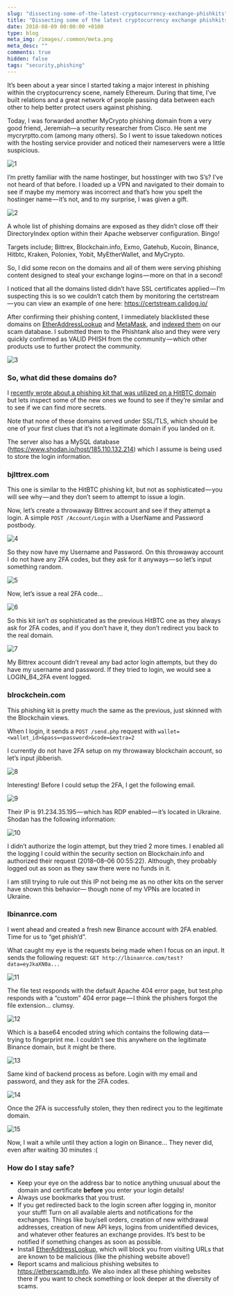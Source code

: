 ```yaml
---
slug: "dissecting-some-of-the-latest-cryptocurrency-exchange-phishkits"
title: "Dissecting some of the latest cryptocurrency exchange phishkits"
date: 2018-08-09 00:00:00 +0100
type: blog
meta_img: /images/.common/meta.png
meta_desc: ""
comments: true
hidden: false
tags: "security,phishing"
---
```


It’s been about a year since I started taking a major interest in phishing within the cryptocurrency scene, namely Ethereum. During that time, I’ve built relations and a great network of people passing data between each other to help better protect users against phishing.

Today, I was forwarded another MyCrypto phishing domain from a very good friend, Jeremiah—a security researcher from Cisco. He sent me mycryrptto.com (among many others). So I went to issue takedown notices with the hosting service provider and noticed their nameservers were a little suspicious.

![1](./images/dissecting-some-of-the-latest-cryptocurrency-exchange-phishkits/1.png)

I’m pretty familiar with the name hostinger, but hosstinger with two S’s? I’ve not heard of that before. I loaded up a VPN and navigated to their domain to see if maybe my memory was incorrect and that’s how you spelt the hostinger name — it’s not, and to my surprise, I was given a gift.

![2](./images/dissecting-some-of-the-latest-cryptocurrency-exchange-phishkits/2.png)

A whole list of phishing domains are exposed as they didn’t close off their DirectoryIndex option within their Apache webserver configuration. Bingo!

Targets include; Bittrex, Blockchain.info, Exmo, Gatehub, Kucoin, Binance, Hitbtc, Kraken, Poloniex, Yobit, MyEtherWallet, and MyCrypto.

So, I did some recon on the domains and all of them were serving phishing content designed to steal your exchange logins — more on that in a second!

I noticed that all the domains listed didn’t have SSL certificates applied — I’m suspecting this is so we couldn’t catch them by monitoring the certstream — you can view an example of one here: https://certstream.calidog.io/

After confirming their phishing content, I immediately blacklisted these domains on [EtherAddressLookup](https://github.com/409H/EtherAddressLookup#etheraddresslookup) and [MetaMask](https://metamask.io/), and [indexed them](https://github.com/MrLuit/EtherScamDB/commit/4717a1f2fb6289654b6370495e3e1306ff01ad2d) on our scam database. I submitted them to the Phishtank also and they were very quickly confirmed as VALID PHISH from the community — which other products use to further protect the community.

![3](./images/dissecting-some-of-the-latest-cryptocurrency-exchange-phishkits/3.png)

### So, what did these domains do?

I [recently wrote about a phishing kit that was utilized on a HitBTC domain](/dissecting-a-hitbtc-phishing-site) but lets inspect some of the new ones we found to see if they’re similar and to see if we can find more secrets.

Note that none of these domains served under SSL/TLS, which should be one of your first clues that it’s not a legitimate domain if you landed on it.

The server also has a MySQL database (https://www.shodan.io/host/185.110.132.214) which I assume is being used to store the login information.

### bjlttrex.com

This one is similar to the HitBTC phishing kit, but not as sophisticated — you will see why — and they don’t seem to attempt to issue a login.

Now, let’s create a throwaway Bittrex account and see if they attempt a login. A simple `POST /Account/Login` with a UserName and Password postbody.

![4](./images/dissecting-some-of-the-latest-cryptocurrency-exchange-phishkits/4.png)

So they now have my Username and Password. On this throwaway account I do not have any 2FA codes, but they ask for it anyways — so let’s input something random.

![5](./images/dissecting-some-of-the-latest-cryptocurrency-exchange-phishkits/5.png)

Now, let’s issue a real 2FA code…

![6](./images/dissecting-some-of-the-latest-cryptocurrency-exchange-phishkits/6.png)

So this kit isn’t *as* sophisticated as the previous HitBTC one as they always ask for 2FA codes, and if you don’t have it, they don’t redirect you back to the real domain.

![7](./images/dissecting-some-of-the-latest-cryptocurrency-exchange-phishkits/7.png)

My Bittrex account didn’t reveal any bad actor login attempts, but they do have my username and password. If they tried to login, we would see a LOGIN_B4_2FA event logged.

### blrockchein.com

This phishing kit is pretty much the same as the previous, just skinned with the Blockchain views.

When I login, it sends a `POST /send.php` request with `wallet=<wallet_id>&pass=<password>&code=&extra=2`

I currently do not have 2FA setup on my throwaway blockchain account, so let’s input jibberish.

![8](./images/dissecting-some-of-the-latest-cryptocurrency-exchange-phishkits/8.png)

Interesting! Before I could setup the 2FA, I get the following email.

![9](./images/dissecting-some-of-the-latest-cryptocurrency-exchange-phishkits/9.png)

Their IP is 91.234.35.195 — which has RDP enabled — it’s located in Ukraine. Shodan has the following information:

![10](./images/dissecting-some-of-the-latest-cryptocurrency-exchange-phishkits/10.png)

I didn’t authorize the login attempt, but they tried 2 more times. I enabled all the logging I could within the security section on Blockchain.info and authorized their request (2018–08–06 00:55:22). Although, they probably logged out as soon as they saw there were no funds in it.

I am still trying to rule out this IP not being me as no other kits on the server have shown this behavior— though none of my VPNs are located in Ukraine.

### lbinanrce.com

I went ahead and created a fresh new Binance account with 2FA enabled. Time for us to “get phish’d”.

What caught my eye is the requests being made when I focus on an input. It sends the following request: `GET http://lbinanrce.com/test?data=eyJkaXN0a...`

![11](./images/dissecting-some-of-the-latest-cryptocurrency-exchange-phishkits/11.png)

The file test responds with the default Apache 404 error page, but test.php responds with a “custom” 404 error page — I think the phishers forgot the file extension… clumsy.

![12](./images/dissecting-some-of-the-latest-cryptocurrency-exchange-phishkits/12.png)

Which is a base64 encoded string which contains the following data — trying to fingerprint me. I couldn’t see this anywhere on the legitimate Binance domain, but it might be there.

![13](./images/dissecting-some-of-the-latest-cryptocurrency-exchange-phishkits/13.png)

Same kind of backend process as before. Login with my email and password, and they ask for the 2FA codes.

![14](./images/dissecting-some-of-the-latest-cryptocurrency-exchange-phishkits/14.png)

Once the 2FA is successfully stolen, they then redirect you to the legitimate domain.

![15](./images/dissecting-some-of-the-latest-cryptocurrency-exchange-phishkits/15.png)

Now, I wait a while until they action a login on Binance… They never did, even after waiting 30 minutes :(

### How do I stay safe?

* Keep your eye on the address bar to notice anything unusual about the domain and certificate **before** you enter your login details!
* Always use bookmarks that you trust.
* If you get redirected back to the login screen after logging in, monitor your stuff!
Turn on all available alerts and notifications for the exchanges. Things like buy/sell orders, creation of new withdrawal addresses, creation of new API keys, logins from unidentified devices, and whatever other features an exchange provides. It’s best to be notified if something changes as soon as possible.
* Install [EtherAddressLookup](https://chrome.google.com/webstore/detail/etheraddresslookup/pdknmigbbbhmllnmgdfalmedcmcefdfn), which will block you from visiting URLs that are known to be malicious (like the phishing website above!)
* Report scams and malicious phishing websites to https://etherscamdb.info. We also index all these phishing websites there if you want to check something or look deeper at the diversity of scams.